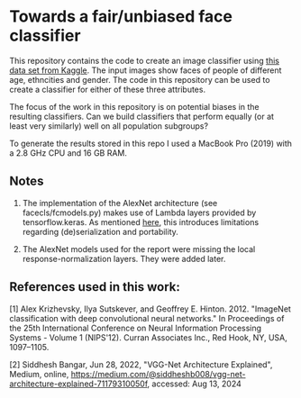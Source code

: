 # Towards a fair/unbiased face classifier

This repository contains the code to create an image classifier
using [this data set from Kaggle](https://www.kaggle.com/datasets/nipunarora8/age-gender-and-ethnicity-face-data-csv).
The input images show faces of people of different age, ethncities
and gender. The code in this repository can be used to create a 
classifier for either of these three attributes.

The focus of the work in this repository is on potential biases
in the resulting classifiers. Can we build classifiers that perform
equally (or at least very similarly) well on all population subgroups?

To generate the results stored in this repo I used a MacBook Pro (2019) 
with a 2.8 GHz CPU and 16 GB RAM.

## Notes
1) The implementation of the AlexNet architecture (see facecls/fcmodels.py) makes use of Lambda layers provided by tensorflow.keras. As mentioned [here](https://www.tensorflow.org/api_docs/python/tf/keras/layers/Lambda), this introduces limitations regarding (de)serialization and portability.

2) The AlexNet models used for the report were missing the local response-normalization layers. They were added later.

## References used in this work:
[1] Alex Krizhevsky, Ilya Sutskever, and Geoffrey E. Hinton. 2012. "ImageNet classification with deep convolutional neural networks." In Proceedings of the 25th International Conference on Neural Information Processing Systems - Volume 1 (NIPS'12). Curran Associates Inc., Red Hook, NY, USA, 1097–1105.

[2] Siddhesh Bangar, Jun 28, 2022, "VGG-Net Architecture Explained", Medium, online, https://medium.com/@siddheshb008/vgg-net-architecture-explained-71179310050f, accessed: Aug 13, 2024


